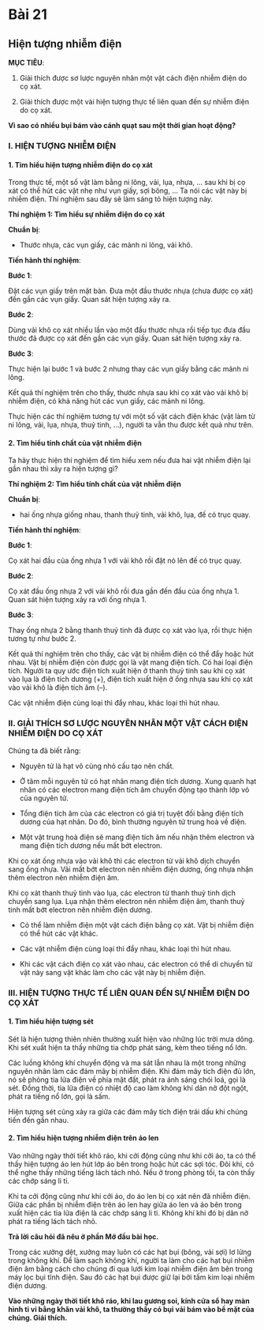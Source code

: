 # Bài 21
## Hiện tượng nhiễm điện

**MỤC TIÊU**:

1.  Giải thích được sơ lược nguyên nhân một vật cách điện nhiễm điện do cọ xát.

2.  Giải thích được một vài hiện tượng thực tế liên quan đến sự nhiễm điện do cọ xát.

**Vì sao có nhiều bụi bám vào cánh quạt sau một thời gian hoạt động?**

### I. HIỆN TƯỢNG NHIỄM ĐIỆN

#### 1. Tìm hiểu hiện tượng nhiễm điện do cọ xát

Trong thực tế, một số vật làm bằng ni lông, vải, lụa, nhựa, ... sau khi bị cọ xát có thể hút các vật nhẹ như vụn giấy, sợi bông, ... Ta nói các vật này bị nhiễm điện. Thí nghiệm sau đây sẽ làm sáng tỏ hiện tượng này.

**Thí nghiệm 1: Tìm hiểu sự nhiễm điện do cọ xát**

**Chuẩn bị**:

*   Thước nhựa, các vụn giấy, các mảnh ni lông, vải khô.

**Tiến hành thí nghiệm**:

**Bước 1**:

Đặt các vụn giấy trên mặt bàn. Đưa một đầu thước nhựa (chưa được cọ xát) đến gần các vụn giấy. Quan sát hiện tượng xảy ra.

**Bước 2**:

Dùng vải khô cọ xát nhiều lần vào một đầu thước nhựa rồi tiếp tục đưa đầu thước đã được cọ xát đến gần các vụn giấy. Quan sát hiện tượng xảy ra.

**Bước 3**:

Thực hiện lại bước 1 và bước 2 nhưng thay các vụn giấy bằng các mảnh ni lông.

Kết quả thí nghiệm trên cho thấy, thước nhựa sau khi cọ xát vào vải khô bị nhiễm điện, có khả năng hút các vụn giấy, các mảnh ni lông.

Thực hiện các thí nghiệm tương tự với một số vật cách điện khác (vật làm từ ni lông, vải, lụa, nhựa, thuỷ tinh, ...), người ta vẫn thu được kết quả như trên.

#### 2. Tìm hiểu tính chất của vật nhiễm điện

Ta hãy thực hiện thí nghiệm để tìm hiểu xem nếu đưa hai vật nhiễm điện lại gần nhau thì xảy ra hiện tượng gì?

**Thí nghiệm 2: Tìm hiểu tính chất của vật nhiễm điện**

**Chuẩn bị**:

*   hai ống nhựa giống nhau, thanh thuỷ tinh, vải khô, lụa, đế có trục quay.

**Tiến hành thí nghiệm**:

**Bước 1**:

Cọ xát hai đầu của ống nhựa 1 với vải khô rồi đặt nó lên đế có trục quay.

**Bước 2**:

Cọ xát đầu ống nhựa 2 với vải khô rồi đưa gần đến đầu của ống nhựa 1. Quan sát hiện tượng xảy ra với ống nhựa 1.

**Bước 3**:

Thay ống nhựa 2 bằng thanh thuỷ tinh đã được cọ xát vào lụa, rồi thực hiện tương tự như bước 2.

Kết quả thí nghiệm trên cho thấy, các vật bị nhiễm điện có thể đẩy hoặc hút nhau. Vật bị nhiễm điện còn được gọi là vật mang điện tích. Có hai loại điện tích. Người ta quy ước điện tích xuất hiện ở thanh thuỷ tinh sau khi cọ xát vào lụa là điện tích dương (+), điện tích xuất hiện ở ống nhựa sau khi cọ xát vào vải khô là điện tích âm (–).

Các vật nhiễm điện cùng loại thì đẩy nhau, khác loại thì hút nhau.

### II. GIẢI THÍCH SƠ LƯỢC NGUYÊN NHÂN MỘT VẬT CÁCH ĐIỆN NHIỄM ĐIỆN DO CỌ XÁT

Chúng ta đã biết rằng:

*   Nguyên tử là hạt vô cùng nhỏ cấu tạo nên chất.

*   Ở tâm mỗi nguyên tử có hạt nhân mang điện tích dương. Xung quanh hạt nhân có các electron mang điện tích âm chuyển động tạo thành lớp vỏ của nguyên tử.

*   Tổng điện tích âm của các electron có giá trị tuyệt đối bằng điện tích dương của hạt nhân. Do đó, bình thường nguyên tử trung hoà về điện.

*   Một vật trung hoà điện sẽ mang điện tích âm nếu nhận thêm electron và mang điện tích dương nếu mất bớt electron.

Khi cọ xát ống nhựa vào vải khô thì các electron từ vải khô dịch chuyển sang ống nhựa. Vải mất bớt electron nên nhiễm điện dương, ống nhựa nhận thêm electron nên nhiễm điện âm.

Khi cọ xát thanh thuỷ tinh vào lụa, các electron từ thanh thuỷ tinh dịch chuyển sang lụa. Lụa nhận thêm electron nên nhiễm điện âm, thanh thuỷ tinh mất bớt electron nên nhiễm điện dương.

*   Có thể làm nhiễm điện một vật cách điện bằng cọ xát. Vật bị nhiễm điện có thể hút các vật khác.

*   Các vật nhiễm điện cùng loại thì đẩy nhau, khác loại thì hút nhau.

*   Khi các vật cách điện cọ xát vào nhau, các electron có thể di chuyển từ vật này sang vật khác làm cho các vật này bị nhiễm điện.

### III. HIỆN TƯỢNG THỰC TẾ LIÊN QUAN ĐẾN SỰ NHIỄM ĐIỆN DO CỌ XÁT

#### 1. Tìm hiểu hiện tượng sét

Sét là hiện tượng thiên nhiên thường xuất hiện vào những lúc trời mưa dông. Khi sét xuất hiện ta thấy những tia chớp phát sáng, kèm theo tiếng nổ lớn.

Các luồng không khí chuyển động và ma sát lẫn nhau là một trong những nguyên nhân làm các đám mây bị nhiễm điện. Khi đám mây tích điện đủ lớn, nó sẽ phóng tia lửa điện về phía mặt đất, phát ra ánh sáng chói loá, gọi là sét. Đồng thời, tia lửa điện có nhiệt độ cao làm không khí dãn nở đột ngột, phát ra tiếng nổ lớn, gọi là sấm.

Hiện tượng sét cũng xảy ra giữa các đám mây tích điện trái dấu khi chúng tiến đến gần nhau.

#### 2. Tìm hiểu hiện tượng nhiễm điện trên áo len

Vào những ngày thời tiết khô ráo, khi cởi động cũng như khi cởi áo, ta có thể thấy hiện tượng áo len hút lớp áo bên trong hoặc hút các sợi tóc. Đôi khi, có thể nghe thấy những tiếng lách tách nhỏ. Nếu ở trong phòng tối, ta còn thấy các chớp sáng li ti.

Khi ta cởi động cũng như khi cởi áo, do áo len bị cọ xát nên đã nhiễm điện. Giữa các phần bị nhiễm điện trên áo len hay giữa áo len và áo bên trong xuất hiện các tia lửa điện là các chớp sáng li ti. Không khí khi đó bị dãn nở phát ra tiếng lách tách nhỏ.

**Trả lời câu hỏi đã nêu ở phần Mở đầu bài học.**

Trong các xưởng dệt, xưởng may luôn có các hạt bụi (bông, vải sợi) lơ lửng trong không khí. Để làm sạch không khí, người ta làm cho các hạt bụi nhiễm điện âm bằng cách cho chúng đi qua lưới kim loại nhiễm điện âm bên trong máy lọc bụi tĩnh điện. Sau đó các hạt bụi được giữ lại bởi tấm kim loại nhiễm điện dương.

**Vào những ngày thời tiết khô ráo, khi lau gương soi, kính cửa sổ hay màn hình ti vi bằng khăn vải khô, ta thường thấy có bụi vải bám vào bề mặt của chúng. Giải thích.**

